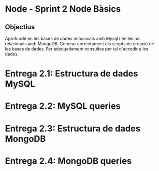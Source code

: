 # Node - Sprint 2 Node Bàsics
## Objectius
Aprofundir en les bases de dades relacionals amb Mysql i en les no relacionals amb MongoDB.
Generar correctament els scripts de creació de les bases de dades.
Fer adequadament consultes per tal d'accedir a les dades.
# Entrega 2.1: Estructura de dades MySQL
# Entrega 2.2: MySQL queries
# Entrega 2.3: Estructura de dades MongoDB
# Entrega 2.4: MongoDB queries


